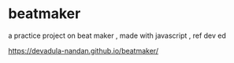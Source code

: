 <!-- '{"name":"beatmaker","version": 12,"tech": ["HTML","CSS","Javascript"],"tags":["frontend"],"snapshots":[]}' -->
# beatmaker
a practice project on beat maker , made with javascript , ref dev ed

https://devadula-nandan.github.io/beatmaker/

